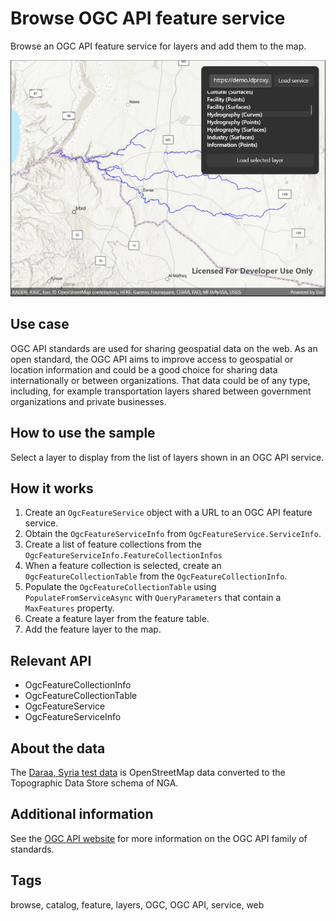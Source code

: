 # Browse OGC API feature service

Browse an OGC API feature service for layers and add them to the map.

![Image of browse OGC API feature service](browseoafeatureservice.jpg)

## Use case

OGC API standards are used for sharing geospatial data on the web. As an open standard, the OGC API aims to improve access to geospatial or location information and could be a good choice for sharing data internationally or between organizations. That data could be of any type, including, for example transportation layers shared between government organizations and private businesses.

## How to use the sample

Select a layer to display from the list of layers shown in an OGC API service.

## How it works

1. Create an `OgcFeatureService` object with a URL to an OGC API feature service.
2. Obtain the `OgcFeatureServiceInfo` from `OgcFeatureService.ServiceInfo`.
3. Create a list of feature collections from the `OgcFeatureServiceInfo.FeatureCollectionInfos`
4. When a feature collection is selected, create an `OgcFeatureCollectionTable` from the `OgcFeatureCollectionInfo`.
5. Populate the `OgcFeatureCollectionTable` using `PopulateFromServiceAsync` with `QueryParameters` that contain a `MaxFeatures` property.
6. Create a feature layer from the feature table.
7. Add the feature layer to the map.

## Relevant API

* OgcFeatureCollectionInfo
* OgcFeatureCollectionTable
* OgcFeatureService
* OgcFeatureServiceInfo

## About the data

The [Daraa, Syria test data](https://demo.ldproxy.net/daraa) is OpenStreetMap data converted to the Topographic Data Store schema of NGA.

## Additional information

See the [OGC API website](https://ogcapi.ogc.org/) for more information on the OGC API family of standards.

## Tags

browse, catalog, feature, layers, OGC, OGC API, service, web
